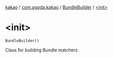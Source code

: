 [kakao](../../index.md) / [com.agoda.kakao](../index.md) / [BundleBuilder](index.md) / [&lt;init&gt;](.)

# &lt;init&gt;

`BundleBuilder()`

Class for building Bundle matchers

